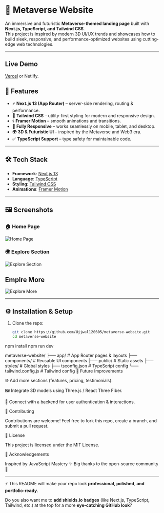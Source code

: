 # 🌌 Metaverse Website

An immersive and futuristic **Metaverse-themed landing page** built with **Next.js, TypeScript, and Tailwind CSS**.  
This project is inspired by modern 3D UI/UX trends and showcases how to build sleek, responsive, and performance-optimized websites using cutting-edge web technologies.

---
##  Live Demo

[Vercel]([https://vercel.com](https://metaverse-website-mocha.vercel.app/)) or Netlify.



## 🚀 Features

- ⚡ **Next.js 13 (App Router)** – server-side rendering, routing & performance.
- 🎨 **Tailwind CSS** – utility-first styling for modern and responsive design.
- 🌀 **Framer Motion** – smooth animations and transitions.
- 📱 **Fully Responsive** – works seamlessly on mobile, tablet, and desktop.
- 🌍 **3D & Futuristic UI** – inspired by the Metaverse and Web3 era.
- ✅ **TypeScript Support** – type safety for maintainable code.

---

## 🛠️ Tech Stack

- **Framework**: [Next.js 13](https://nextjs.org/)  
- **Language**: [TypeScript](https://www.typescriptlang.org/)  
- **Styling**: [Tailwind CSS](https://tailwindcss.com/)  
- **Animations**: [Framer Motion](https://www.framer.com/motion/)  

---

## 🖼️ Screenshots  

### 🏠 Home Page
![Home Page](<img width="1440" height="900" alt="Screenshot 2025-08-29 at 2 26 00 AM" src="https://github.com/user-attachments/assets/1723aa5a-1abe-41a3-9f99-3c209616cb27" />
)  

### 🌍 Explore Section
![Explore Section](<img width="1440" height="900" alt="Screenshot 2025-08-29 at 2 26 09 AM" src="https://github.com/user-attachments/assets/1721b305-911e-4d2a-8559-64bb7433260b" />
)  
## Emplre More
![Explore More](<img width="1440" height="900" alt="Screenshot 2025-08-29 at 2 26 17 AM" src="https://github.com/user-attachments/assets/e5607960-b0a8-4f15-93f8-f7ea59249eeb" />)


---

## ⚙️ Installation & Setup

1. Clone the repo:
   ```bash
   git clone https://github.com/Ujjwal120605/metaverse-website.git
   cd metaverse-website
npm install
npm run dev


metaverse-website/
├── app/                # App Router pages & layouts
├── components/         # Reusable UI components
├── public/             # Static assets
├── styles/             # Global styles
├── tsconfig.json       # TypeScript config
└── tailwind.config.js  # Tailwind config
🔮 Future Improvements

🌐 Add more sections (features, pricing, testimonials).

🖼️ Integrate 3D models using Three.js / React Three Fiber.

🔗 Connect with a backend for user authentication & interactions.

🤝 Contributing

Contributions are welcome! Feel free to fork this repo, create a branch, and submit a pull request.

📜 License

This project is licensed under the MIT License.

🙌 Acknowledgements

Inspired by JavaScript Mastery
 ✨
Big thanks to the open-source community 🚀


---

⚡ This README will make your repo look **professional, polished, and portfolio-ready**.  

Do you also want me to **add shields.io badges** (like Next.js, TypeScript, Tailwind, etc.) at the top for a more **eye-catching GitHub look**?



